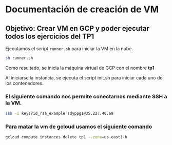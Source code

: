 # Documentación de creación de VM

## Objetivo: Crear VM en GCP y poder ejecutar todos los ejercicios del TP1

Ejecutamos el script `runner.sh` para iniciar la VM en la nube.

```bash
sh runner.sh
```

Como resultado, se inicia la máquina virtual de GCP con el nombre **tp1**

Al iniciarse la instancia, se ejecuta el script init.sh para iniciar cada uno de los contenedores.

### El siguiente comando nos permite conectarnos mediante SSH a la VM.

```bash
ssh -i keys/id_rsa_example sdyppg1@35.227.40.69
```

### Para matar la vm de gcloud usamos el siguiente comando

```bash
gcloud compute instances delete tp1 --zone=us-east1-b
```
